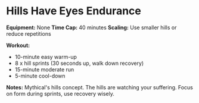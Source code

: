 # Hills Have Eyes Endurance

**Equipment:** None
**Time Cap:** 40 minutes
**Scaling:** Use smaller hills or reduce repetitions

**Workout:**
- 10-minute easy warm-up
- 8 x hill sprints (30 seconds up, walk down recovery)
- 15-minute moderate run
- 5-minute cool-down

**Notes:**
Mythical's hills concept. The hills are watching your suffering. Focus on form during sprints, use recovery wisely.